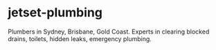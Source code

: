 # jetset-plumbing
Plumbers in Sydney, Brisbane, Gold Coast. Experts in clearing blocked drains, toilets, hidden leaks, emergency plumbing. 
